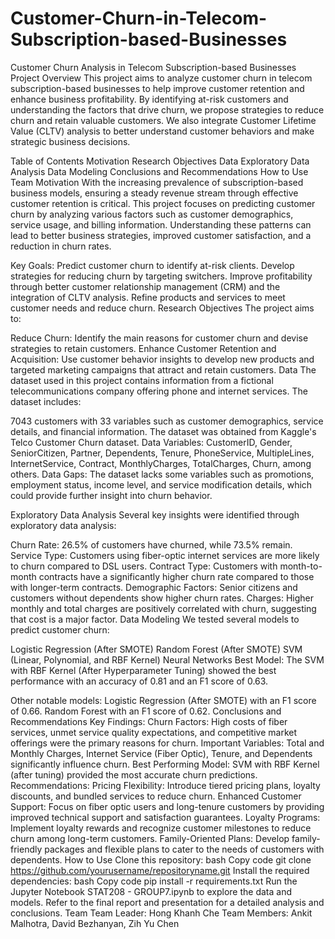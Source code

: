 # Customer-Churn-in-Telecom-Subscription-based-Businesses

Customer Churn Analysis in Telecom Subscription-based Businesses
Project Overview
This project aims to analyze customer churn in telecom subscription-based businesses to help improve customer retention and enhance business profitability. By identifying at-risk customers and understanding the factors that drive churn, we propose strategies to reduce churn and retain valuable customers. We also integrate Customer Lifetime Value (CLTV) analysis to better understand customer behaviors and make strategic business decisions.

Table of Contents
Motivation
Research Objectives
Data
Exploratory Data Analysis
Data Modeling
Conclusions and Recommendations
How to Use
Team
Motivation
With the increasing prevalence of subscription-based business models, ensuring a steady revenue stream through effective customer retention is critical. This project focuses on predicting customer churn by analyzing various factors such as customer demographics, service usage, and billing information. Understanding these patterns can lead to better business strategies, improved customer satisfaction, and a reduction in churn rates.

Key Goals:
Predict customer churn to identify at-risk clients.
Develop strategies for reducing churn by targeting switchers.
Improve profitability through better customer relationship management (CRM) and the integration of CLTV analysis.
Refine products and services to meet customer needs and reduce churn.
Research Objectives
The project aims to:

Reduce Churn: Identify the main reasons for customer churn and devise strategies to retain customers.
Enhance Customer Retention and Acquisition: Use customer behavior insights to develop new products and targeted marketing campaigns that attract and retain customers.
Data
The dataset used in this project contains information from a fictional telecommunications company offering phone and internet services. The dataset includes:

7043 customers with 33 variables such as customer demographics, service details, and financial information.
The dataset was obtained from Kaggle's Telco Customer Churn dataset.
Data Variables:
CustomerID, Gender, SeniorCitizen, Partner, Dependents, Tenure, PhoneService, MultipleLines, InternetService, Contract, MonthlyCharges, TotalCharges, Churn, among others.
Data Gaps:
The dataset lacks some variables such as promotions, employment status, income level, and service modification details, which could provide further insight into churn behavior.

Exploratory Data Analysis
Several key insights were identified through exploratory data analysis:

Churn Rate: 26.5% of customers have churned, while 73.5% remain.
Service Type: Customers using fiber-optic internet services are more likely to churn compared to DSL users.
Contract Type: Customers with month-to-month contracts have a significantly higher churn rate compared to those with longer-term contracts.
Demographic Factors: Senior citizens and customers without dependents show higher churn rates.
Charges: Higher monthly and total charges are positively correlated with churn, suggesting that cost is a major factor.
Data Modeling
We tested several models to predict customer churn:

Logistic Regression (After SMOTE)
Random Forest (After SMOTE)
SVM (Linear, Polynomial, and RBF Kernel)
Neural Networks
Best Model:
The SVM with RBF Kernel (After Hyperparameter Tuning) showed the best performance with an accuracy of 0.81 and an F1 score of 0.63.

Other notable models:
Logistic Regression (After SMOTE) with an F1 score of 0.66.
Random Forest with an F1 score of 0.62.
Conclusions and Recommendations
Key Findings:
Churn Factors: High costs of fiber services, unmet service quality expectations, and competitive market offerings were the primary reasons for churn.
Important Variables: Total and Monthly Charges, Internet Service (Fiber Optic), Tenure, and Dependents significantly influence churn.
Best Performing Model: SVM with RBF Kernel (after tuning) provided the most accurate churn predictions.
Recommendations:
Pricing Flexibility: Introduce tiered pricing plans, loyalty discounts, and bundled services to reduce churn.
Enhanced Customer Support: Focus on fiber optic users and long-tenure customers by providing improved technical support and satisfaction guarantees.
Loyalty Programs: Implement loyalty rewards and recognize customer milestones to reduce churn among long-term customers.
Family-Oriented Plans: Develop family-friendly packages and flexible plans to cater to the needs of customers with dependents.
How to Use
Clone this repository:
bash
Copy code
git clone https://github.com/yourusername/repositoryname.git
Install the required dependencies:
bash
Copy code
pip install -r requirements.txt
Run the Jupyter Notebook STAT208 - GROUP7.ipynb to explore the data and models.
Refer to the final report and presentation for a detailed analysis and conclusions.
Team
Team Leader: Hong Khanh Che
Team Members: Ankit Malhotra, David Bezhanyan, Zih Yu Chen
